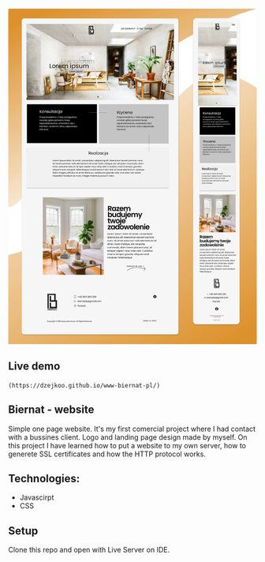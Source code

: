 ![](https://github.com/Dzejkoo/www-biernat-pl/blob/master/img/github/biernat-wyko%C5%84czenia-wn%C4%99trz-page.jpg?raw=true)

## Live demo 
    (https://dzejkoo.github.io/www-biernat-pl/)

## Biernat - website

Simple one page website. It's my first comercial project where I had contact with a bussines client. Logo and landing page design made by myself.
On this project I have learned how to put a website to my own server, how to generete SSL certificates and how the HTTP protocol works.

## Technologies:

- Javascirpt
- CSS

## Setup

Clone this repo and open with Live Server on IDE.
